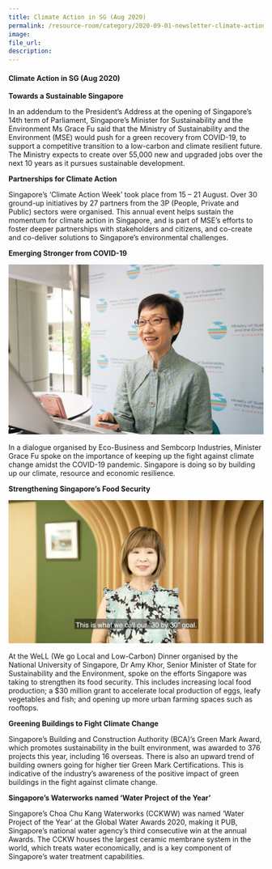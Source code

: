 ```yaml
---  
title: Climate Action in SG (Aug 2020)  
permalink: /resource-room/category/2020-09-01-newsletter-climate-action-in-sg-aug/  
image:  
file_url:  
description:  
---   
```


#### Climate Action in SG (Aug 2020)  

**Towards a Sustainable Singapore**  

In an addendum to the President’s Address at the opening of Singapore’s 14th term of Parliament, Singapore’s Minister for Sustainability and the Environment Ms Grace Fu said that the Ministry of Sustainability and the Environment (MSE) would push for a green recovery from COVID-19, to support a competitive transition to a low-carbon and climate resilient future. The Ministry expects to create over 55,000 new and upgraded jobs over the next 10 years as it pursues sustainable development.  

**Partnerships for Climate Action**  

Singapore’s ‘Climate Action Week’ took place from 15 – 21 August. Over 30 ground-up initiatives by 27 partners from the 3P (People, Private and Public) sectors were organised. This annual event helps sustain the momentum for climate action in Singapore, and is part of MSE’s efforts to foster deeper partnerships with stakeholders and citizens, and co-create and co-deliver solutions to Singapore’s environmental challenges.  

**Emerging Stronger from COVID-19**  

![](/news/news-images/newsletter-aug-image-1.jpg)  

In a dialogue organised by Eco-Business and Sembcorp Industries, Minister Grace Fu spoke on the importance of keeping up the fight against climate change amidst the COVID-19 pandemic. Singapore is doing so by building up our climate, resource and economic resilience.  

**Strengthening Singapore’s Food Security**  

![](/news/news-images/newsletter-aug-image-2.png)  

At the WeLL (We go Local and Low-Carbon) Dinner organised by the National University of Singapore, Dr Amy Khor, Senior Minister of State for Sustainability and the Environment, spoke on the efforts Singapore was taking to strengthen its food security. This includes increasing local food production; a $30 million grant to accelerate local production of eggs, leafy vegetables and fish; and opening up more urban farming spaces such as rooftops.  

**Greening Buildings to Fight Climate Change**  

Singapore’s Building and Construction Authority (BCA)’s Green Mark Award, which promotes sustainability in the built environment, was awarded to 376 projects this year, including 16 overseas. There is also an upward trend of building owners going for higher tier Green Mark Certifications. This is indicative of the industry’s awareness of the positive impact of green buildings in the fight against climate change.  

**Singapore’s Waterworks named ‘Water Project of the Year’**  

Singapore’s Choa Chu Kang Waterworks (CCKWW) was named ‘Water Project of the Year’ at the Global Water Awards 2020, making it PUB, Singapore’s national water agency’s third consecutive win at the annual Awards. The CCKW houses the largest ceramic membrane system in the world, which treats water economically, and is a key component of Singapore’s water treatment capabilities.  

